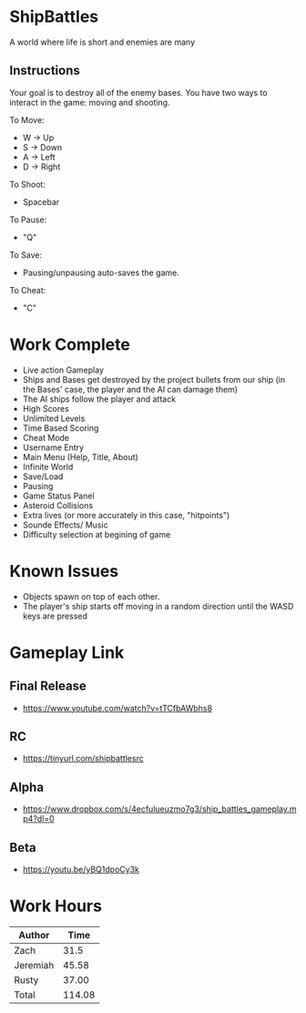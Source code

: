 
# ShipBattles
A world where life is short and enemies are many

## Instructions

Your goal is to destroy all of the enemy bases. You have two ways to interact in the game: moving and shooting.  

To Move:
- W -> Up
- S -> Down
- A -> Left 
- D -> Right

To Shoot:
- Spacebar

To Pause:
- "Q"  

To Save:
- Pausing/unpausing auto-saves the game.

To Cheat:
- "C"

# Work Complete
- Live action Gameplay
- Ships and Bases get destroyed by the project bullets from our ship (in the Bases' case, the player and the AI can damage them)
- The AI ships follow the player and attack
- High Scores
- Unlimited Levels
- Time Based Scoring
- Cheat Mode
- Username Entry
- Main Menu (Help, Title, About)
- Infinite World
- Save/Load
- Pausing
- Game Status Panel
- Asteroid Collisions
- Extra lives (or more accurately in this case, "hitpoints")
- Sounde Effects/ Music
- Difficulty selection at begining of game

# Known Issues
- Objects spawn on top of each other.
- The player's ship starts off moving in a random direction until the WASD keys are pressed

# Gameplay Link

## Final Release
- https://www.youtube.com/watch?v=tTCfbAWbhs8

## RC
- https://tinyurl.com/shipbattlesrc

## Alpha
- https://www.dropbox.com/s/4ecfulueuzmo7g3/ship_battles_gameplay.mp4?dl=0

## Beta
- https://youtu.be/yBQ1dpoCy3k

# Work Hours
|Author | Time| 
|-------|-----|
| Zach | 31.5 |
| Jeremiah | 45.58 |
| Rusty | 37.00 |
|Total  |114.08|
